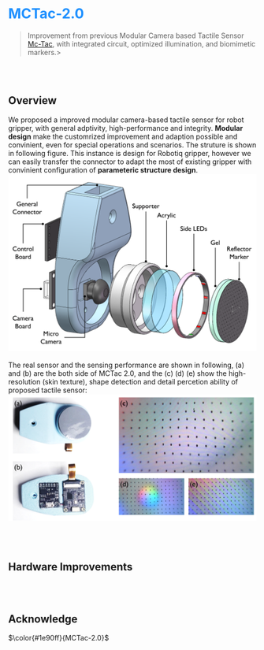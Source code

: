 # <font color="dodgerblue">MCTac-2.0</font>

> Improvement from previous Modular Camera based Tactile Sensor [Mc-Tac](https://github.com/Tacxels/MC-Tac), with integrated circuit, optimized illumination, and biomimetic markers.>


</br></br>
## Overview
We proposed a improved modular camera-based tactile sensor for robot gripper, with general adptivity, high-performance and integrity. **Modular design** make the customrized improvement and adaption possible and convinient, even for special operations and scenarios.
The struture is shown in following figure. This instance is design for Robotiq gripper, however we can easily transfer the connector to adapt the most of existing gripper with convinient configuration of **parameteric structure design**.</br>
![Mc-Tac-2.0](https://github.com/Tacxels/MCTac-2.0/blob/main/imgs/frameworksmall.png)
</br>
</br>
The real sensor and the sensing performance are shown in following, (a) and (b) are the both side of MCTac 2.0, and the (c) (d) (e) show the high-resolution (skin texture), shape detection and detail percetion ability of proposed tactile sensor: 
![Results](https://github.com/Tacxels/MCTac-2.0/blob/main/imgs/resultsSamll.png)


</br></br>
## Hardware Improvements




</br></br>
## Acknowledge
$\color{#1e90ff}{MCTac-2.0}$

